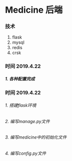 # Medicine 后端
### 技术

1. flask
2. mysql
3. redis
4. crsk



### 时间 2019.4.22 
##### 1. 各种配置完成


### 时间 2019.4.22
###### 1. 搭建flask环境
###### 2. 编写manage.py文件
###### 3. 编写medicine中的初始化文件
###### 4. 编写config.py文件
